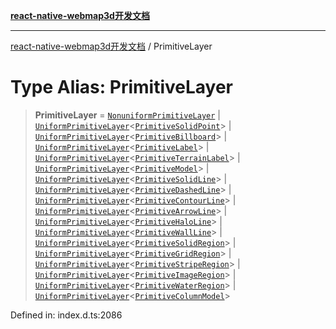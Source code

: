 [**react-native-webmap3d开发文档**](../README.md)

***

[react-native-webmap3d开发文档](../globals.md) / PrimitiveLayer

# Type Alias: PrimitiveLayer

> **PrimitiveLayer** = [`NonuniformPrimitiveLayer`](../interfaces/NonuniformPrimitiveLayer.md) \| [`UniformPrimitiveLayer`](../interfaces/UniformPrimitiveLayer.md)\<[`PrimitiveSolidPoint`](../interfaces/PrimitiveSolidPoint.md)\> \| [`UniformPrimitiveLayer`](../interfaces/UniformPrimitiveLayer.md)\<[`PrimitiveBillboard`](../interfaces/PrimitiveBillboard.md)\> \| [`UniformPrimitiveLayer`](../interfaces/UniformPrimitiveLayer.md)\<[`PrimitiveLabel`](../interfaces/PrimitiveLabel.md)\> \| [`UniformPrimitiveLayer`](../interfaces/UniformPrimitiveLayer.md)\<[`PrimitiveTerrainLabel`](../interfaces/PrimitiveTerrainLabel.md)\> \| [`UniformPrimitiveLayer`](../interfaces/UniformPrimitiveLayer.md)\<[`PrimitiveModel`](../interfaces/PrimitiveModel.md)\> \| [`UniformPrimitiveLayer`](../interfaces/UniformPrimitiveLayer.md)\<[`PrimitiveSolidLine`](../interfaces/PrimitiveSolidLine.md)\> \| [`UniformPrimitiveLayer`](../interfaces/UniformPrimitiveLayer.md)\<[`PrimitiveDashedLine`](../interfaces/PrimitiveDashedLine.md)\> \| [`UniformPrimitiveLayer`](../interfaces/UniformPrimitiveLayer.md)\<[`PrimitiveContourLine`](../interfaces/PrimitiveContourLine.md)\> \| [`UniformPrimitiveLayer`](../interfaces/UniformPrimitiveLayer.md)\<[`PrimitiveArrowLine`](../interfaces/PrimitiveArrowLine.md)\> \| [`UniformPrimitiveLayer`](../interfaces/UniformPrimitiveLayer.md)\<[`PrimitiveHaloLine`](../interfaces/PrimitiveHaloLine.md)\> \| [`UniformPrimitiveLayer`](../interfaces/UniformPrimitiveLayer.md)\<[`PrimitiveWallLine`](../interfaces/PrimitiveWallLine.md)\> \| [`UniformPrimitiveLayer`](../interfaces/UniformPrimitiveLayer.md)\<[`PrimitiveSolidRegion`](../interfaces/PrimitiveSolidRegion.md)\> \| [`UniformPrimitiveLayer`](../interfaces/UniformPrimitiveLayer.md)\<[`PrimitiveGridRegion`](../interfaces/PrimitiveGridRegion.md)\> \| [`UniformPrimitiveLayer`](../interfaces/UniformPrimitiveLayer.md)\<[`PrimitiveStripeRegion`](../interfaces/PrimitiveStripeRegion.md)\> \| [`UniformPrimitiveLayer`](../interfaces/UniformPrimitiveLayer.md)\<[`PrimitiveImageRegion`](../interfaces/PrimitiveImageRegion.md)\> \| [`UniformPrimitiveLayer`](../interfaces/UniformPrimitiveLayer.md)\<[`PrimitiveWaterRegion`](../interfaces/PrimitiveWaterRegion.md)\> \| [`UniformPrimitiveLayer`](../interfaces/UniformPrimitiveLayer.md)\<[`PrimitiveColumnModel`](../interfaces/PrimitiveColumnModel.md)\>

Defined in: index.d.ts:2086
